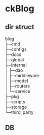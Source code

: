 # ckBlog

## dir struct

blog  
├─cmd             
├─configs           
├─docs            
├─global                       
├─internal            
│  ├─dao  
│  ├─middleware  
│  ├─model  
│  ├─routers  
│  └─service  
├─pkg  
├─scripts  
├─storage  
└─third_party  


## DB



